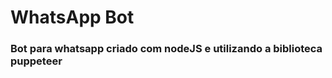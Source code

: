 <h1> WhatsApp Bot </h>


<h3> Bot para whatsapp criado com nodeJS e utilizando a biblioteca puppeteer </h3>
